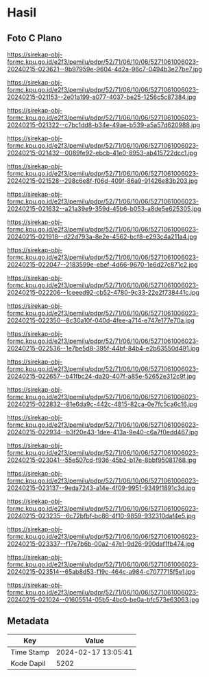# Hasil

## Foto C Plano

https://sirekap-obj-formc.kpu.go.id/e2f3/pemilu/pdpr/52/71/06/10/06/5271061006023-20240215-023621--9b97959e-9604-4d2a-96c7-0494b3e27be7.jpg

https://sirekap-obj-formc.kpu.go.id/e2f3/pemilu/pdpr/52/71/06/10/06/5271061006023-20240215-021153--2e01a199-a077-4037-be25-1256c5c87384.jpg

https://sirekap-obj-formc.kpu.go.id/e2f3/pemilu/pdpr/52/71/06/10/06/5271061006023-20240215-021322--c7bc1dd8-b34e-49ae-b539-a5a57d620988.jpg

https://sirekap-obj-formc.kpu.go.id/e2f3/pemilu/pdpr/52/71/06/10/06/5271061006023-20240215-021432--0089fe92-ebcb-41e0-8953-ab415722dcc1.jpg

https://sirekap-obj-formc.kpu.go.id/e2f3/pemilu/pdpr/52/71/06/10/06/5271061006023-20240215-021528--298c6e8f-f06d-409f-86a9-91426e83b203.jpg

https://sirekap-obj-formc.kpu.go.id/e2f3/pemilu/pdpr/52/71/06/10/06/5271061006023-20240215-021632--a21a39e9-359d-45b6-b053-a8de5e625305.jpg

https://sirekap-obj-formc.kpu.go.id/e2f3/pemilu/pdpr/52/71/06/10/06/5271061006023-20240215-021918--d22d793a-8e2e-4562-bcf8-e293c4a211a4.jpg

https://sirekap-obj-formc.kpu.go.id/e2f3/pemilu/pdpr/52/71/06/10/06/5271061006023-20240215-022047--2183599e-ebef-4d66-9670-1e6d27c871c2.jpg

https://sirekap-obj-formc.kpu.go.id/e2f3/pemilu/pdpr/52/71/06/10/06/5271061006023-20240215-022206--1ceeed92-cb52-4780-9c33-22e2f738441c.jpg

https://sirekap-obj-formc.kpu.go.id/e2f3/pemilu/pdpr/52/71/06/10/06/5271061006023-20240215-022350--8c30a10f-040d-4fee-a714-e747e177e70a.jpg

https://sirekap-obj-formc.kpu.go.id/e2f3/pemilu/pdpr/52/71/06/10/06/5271061006023-20240215-022536--1e7be5d8-395f-44bf-84b4-e2b63550d491.jpg

https://sirekap-obj-formc.kpu.go.id/e2f3/pemilu/pdpr/52/71/06/10/06/5271061006023-20240215-022657--b41fbc24-da20-407f-a85e-52652e312c9f.jpg

https://sirekap-obj-formc.kpu.go.id/e2f3/pemilu/pdpr/52/71/06/10/06/5271061006023-20240215-022832--81e6da9c-442c-4815-82ca-0e7fc5ca6c16.jpg

https://sirekap-obj-formc.kpu.go.id/e2f3/pemilu/pdpr/52/71/06/10/06/5271061006023-20240215-022934--b3f20e43-1dee-413a-9e40-c6a7f0edd467.jpg

https://sirekap-obj-formc.kpu.go.id/e2f3/pemilu/pdpr/52/71/06/10/06/5271061006023-20240215-023041--55e507cd-f936-45b2-b17e-8bbf95081768.jpg

https://sirekap-obj-formc.kpu.go.id/e2f3/pemilu/pdpr/52/71/06/10/06/5271061006023-20240215-023137--9eda7243-a14e-4f09-9951-9349f1891c3d.jpg

https://sirekap-obj-formc.kpu.go.id/e2f3/pemilu/pdpr/52/71/06/10/06/5271061006023-20240215-023235--6c72bfbf-bc86-4f10-9859-932310daf4e5.jpg

https://sirekap-obj-formc.kpu.go.id/e2f3/pemilu/pdpr/52/71/06/10/06/5271061006023-20240215-023337--f17e7b6b-00a2-47e1-9d26-990daf1fb474.jpg

https://sirekap-obj-formc.kpu.go.id/e2f3/pemilu/pdpr/52/71/06/10/06/5271061006023-20240215-023514--65ab8d53-f19c-464c-a984-c7077715f5e1.jpg

https://sirekap-obj-formc.kpu.go.id/e2f3/pemilu/pdpr/52/71/06/10/06/5271061006023-20240215-021024--01605514-05b5-4bc0-be0a-bfc573e63063.jpg


## Metadata

| Key        | Value               |
| ---------- | ------------------- |
| Time Stamp | 2024-02-17 13:05:41 |
| Kode Dapil | 5202                |



